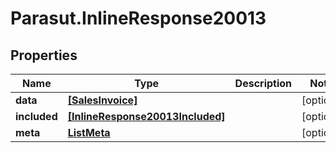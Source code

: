 # Parasut.InlineResponse20013

## Properties
Name | Type | Description | Notes
------------ | ------------- | ------------- | -------------
**data** | [**[SalesInvoice]**](SalesInvoice.md) |  | [optional] 
**included** | [**[InlineResponse20013Included]**](InlineResponse20013Included.md) |  | [optional] 
**meta** | [**ListMeta**](ListMeta.md) |  | [optional] 



